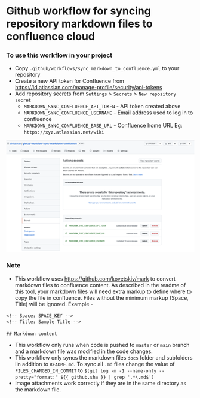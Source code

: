 <!-- Space: GITHUBMARK -->
<!-- Title: Sync markdown files to confluence -->
<!-- Attachment: repository_secrets.png -->

# Github workflow for syncing repository markdown files to confluence cloud

### To use this workflow in your project

- Copy `.github/workflows/sync_markdown_to_confluence.yml` to your repository
- Create a new API token for Confluence from https://id.atlassian.com/manage-profile/security/api-tokens
- Add repository secrets from `Settings` > `Secrets` > `New repository secret`
  - `MARKDOWN_SYNC_CONFLUENCE_API_TOKEN` - API token created above 
  - `MARKDOWN_SYNC_CONFLUENCE_USERNAME` - Email address used to log in to confluence
  - `MARKDOWN_SYNC_CONFLUENCE_BASE_URL` - Confluence home URL Eg: `https://xyz.atlassian.net/wiki`

![Repository secrets](repository_secrets.png)

### Note

- This workflow uses https://github.com/kovetskiy/mark to convert markdown files to confluence content. As described in the readme of this tool, your markdown files will need extra markup to define where to copy the file in confluence. Files without the minimum markup (Space, Title) will be ignored. Example - 
```
<!-- Space: SPACE_KEY -->
<!-- Title: Sample Title -->

## Markdown content
```
- This workflow only runs when code is pushed to `master` or `main` branch and a markdown file was modified in the code changes.  
- This workflow only syncs the  markdown files `docs` folder and subfolders iin addition to `README.md`. To sync all `.md` files change the value of `FILES_CHANGED_IN_COMMIT` to `$(git log -m -1 --name-only --pretty="format:" ${{ github.sha }} | grep '.*\.md$')`
- Image attachments work correctly if they are in the same directory as the markdown file. 